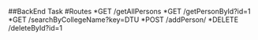 ##BackEnd Task
#Routes
*GET    /getAllPersons
*GET    /getPersonById?id=1
*GET    /searchByCollegeName?key=DTU
*POST   /addPerson/
*DELETE /deleteById?id=1